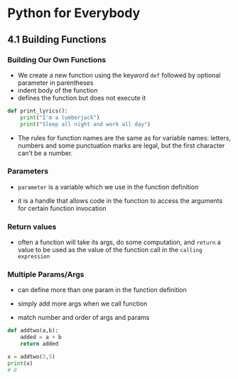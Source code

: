 # Python for Everybody

## 4.1 Building Functions

### Building Our Own Functions

* We create a new function using the keyword `def` followed by optional parameter in parentheses
* indent body of the function
* defines the function but does not execute it

```python
def print_lyrics():
    print("I'm a lumberjack")
    print("Sleep all night and work all day")
```

* The rules for function names are the same as for variable names: letters, numbers and some punctuation marks are legal, but the first character can’t be a number.

### Parameters

* `parameter` is a variable which we use in the function definition

* it is a handle that allows code in the function to access the arguments for certain function invocation

### Return values

* often a function will take its args, do some computation, and `return` a value to be used as the value of the function call in the `calling expression`

### Multiple Params/Args

* can define more than one param in the function definition

* simply add more args when we call function

* match number and order of args and params

```python
def addtwo(a,b):
    added = a + b
    return added

x = addtwo(3,5)
print(x)
# 8
```
